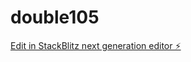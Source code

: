 # double105

[Edit in StackBlitz next generation editor ⚡️](https://stackblitz.com/~/github.com/kvartiil/double105)